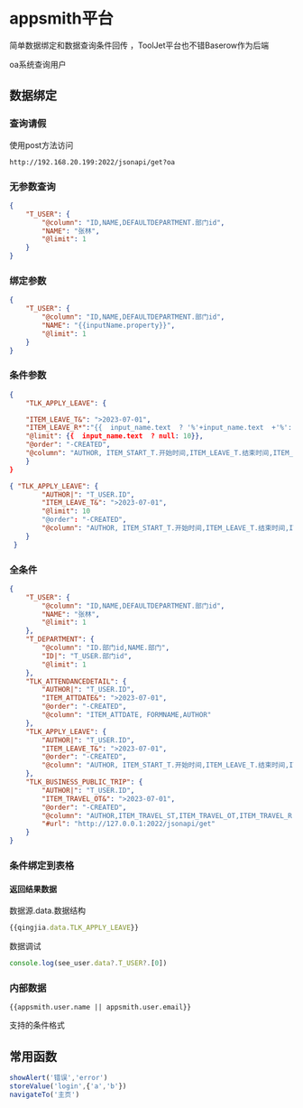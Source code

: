 # appsmith平台

简单数据绑定和数据查询条件回传 ，ToolJet平台也不错Baserow作为后端



oa系统查询用户

## 数据绑定



### 查询请假

使用post方法访问

```url
http://192.168.20.199:2022/jsonapi/get?oa
```

### 无参数查询

```json
{
    "T_USER": {
        "@column": "ID,NAME,DEFAULTDEPARTMENT.部门id",
        "NAME": "张林",
        "@limit": 1
    }
}
```

### 绑定参数

```json
{
    "T_USER": {
        "@column": "ID,NAME,DEFAULTDEPARTMENT.部门id",
        "NAME": "{{inputName.property}}",
        "@limit": 1
    }
}
```

### 条件参数 

```json
{ 
    "TLK_APPLY_LEAVE": {

	"ITEM_LEAVE_T&": ">2023-07-01",
    "ITEM_LEAVE_R*":"{{  input_name.text  ? '%'+input_name.text  +'%': null}}",
    "@limit": {{  input_name.text  ? null: 10}},
	"@order": "-CREATED",
	"@column": "AUTHOR, ITEM_START_T.开始时间,ITEM_LEAVE_T.结束时间,ITEM_LEAVE_R.理由,   ITEM_TITLE.模块,ITEM_APPLICANT"
	}
}	
```



```json
{ "TLK_APPLY_LEAVE": {
        "AUTHOR|": "T_USER.ID",
        "ITEM_LEAVE_T&": ">2023-07-01",
        "@limit": 10
        "@order": "-CREATED",
        "@column": "AUTHOR, ITEM_START_T.开始时间,ITEM_LEAVE_T.结束时间,ITEM_LEAVE_R.理由,   ITEM_TITLE.模块,ITEM_APPLICANT"
    }
 }
```

### 全条件

```json
{
    "T_USER": {
        "@column": "ID,NAME,DEFAULTDEPARTMENT.部门id",
        "NAME": "张林",
        "@limit": 1
    },
    "T_DEPARTMENT": {
        "@column": "ID.部门id,NAME.部门",
        "ID|": "T_USER.部门id",
        "@limit": 1
    },
    "TLK_ATTENDANCEDETAIL": {
        "AUTHOR|": "T_USER.ID",
        "ITEM_ATTDATE&": ">2023-07-01",
        "@order": "-CREATED",
        "@column": "ITEM_ATTDATE, FORMNAME,AUTHOR"
    },
    "TLK_APPLY_LEAVE": {
        "AUTHOR|": "T_USER.ID",
        "ITEM_LEAVE_T&": ">2023-07-01",
        "@order": "-CREATED",
        "@column": "AUTHOR, ITEM_START_T.开始时间,ITEM_LEAVE_T.结束时间,ITEM_LEAVE_R.理由,   ITEM_TITLE.模块,ITEM_APPLICANT"
    },
    "TLK_BUSINESS_PUBLIC_TRIP": {
        "AUTHOR|": "T_USER.ID",
        "ITEM_TRAVEL_OT&": ">2023-07-01",
        "@order": "-CREATED",
        "@column": "AUTHOR,ITEM_TRAVEL_ST,ITEM_TRAVEL_OT,ITEM_TRAVEL_R.理由, ITEM_TRAVEL_CITY.公出城市, FORMNAME.模块,STATELABELINFO",
        "#url": "http://127.0.0.1:2022/jsonapi/get"
    }
}
```



### 条件绑定到表格

#### 返回结果数据

数据源.data.数据结构

```javascript
{{qingjia.data.TLK_APPLY_LEAVE}}
```

数据调试

```javascript
console.log(see_user.data?.T_USER?.[0])
```



### 内部数据

```
{{appsmith.user.name || appsmith.user.email}}
```

支持的条件格式



 ## 常用函数

```javascript
showAlert('错误','error')
storeValue('login',{'a','b'})
navigateTo('主页')

```

